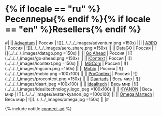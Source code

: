 # {% if locale == "ru" %}Реселлеры{% endif %}{% if locale == "en" %}Resellers{% endif %}

#|
|| [Adventum](https://www.adventum.ru) | Россия | ![](../../../_images/adventum.png =150x) ||
|| [АЭРО](https://aeroidea.ru) | Россия | ![](../../../_images/aero_share.png =150x) ||
|| [DataGO](https://datago.ru) | Россия | ![](../../../_images/datago.png =150x) ||
|| [Go Ahead](https://goahead.ai) | Россия | ![](../../../_images/go-ahead.png =150x) ||
|| [iContext](https://www.icontext.ru) | Россия | ![](../../../_images/icontext.png =150x) ||
|| [MGCom](https://mgcom.ru) | Россия | ![](../../../_images/mgcom.png =150x) ||
|| [Mobio](https://mobio.ru) | Россия | ![](../../../_images/mobio.png =100x100) ||
|| [ProСontext](https://procontext.ru/) | Россия | ![](../../../_images/procontext.png =150x) ||
|| [Daartads](https://daartads.com/) | Весь мир | ![](../../../_images/daart.jpeg =100x100) ||
|| [Idealltech](https://ideallco.com) | Весь мир | ![](../../../_images/idealltechnology_logo.jpeg =100x100) ||
|| [KYANON](https://kyanon.digital) | Весь мир | ![](../../../_images/avatar-kyanon.jpg =100x100) ||
|| [Omega Martech](https://omegamartech.com/en/) | Весь мир | ![](../../../_images/omega.jpg =150x) ||
|#

{% include notitle [connect-ad](../_includes/connect-ad-button.md) %}
